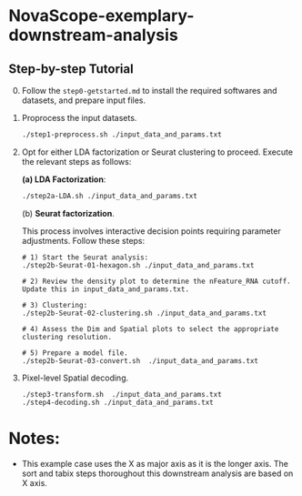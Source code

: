# NovaScope-exemplary-downstream-analysis

## Step-by-step Tutorial

0. Follow the `step0-getstarted.md` to install the required softwares and datasets, and prepare input files. 

1. Proprocess the input datasets.
    ```bash
    ./step1-preprocess.sh ./input_data_and_params.txt
    ```

2. Opt for either LDA factorization or Seurat clustering to proceed. Execute the relevant steps as follows:

     **(a) LDA Factorization**: 
       
    ```bash
    ./step2a-LDA.sh ./input_data_and_params.txt
    ```

    (b) **Seurat factorization**.
    
    This process involves interactive decision points requiring parameter adjustments. Follow these steps:

    ```
    # 1) Start the Seurat analysis:
    ./step2b-Seurat-01-hexagon.sh ./input_data_and_params.txt
    
    # 2) Review the density plot to determine the nFeature_RNA cutoff. Update this in input_data_and_params.txt. 
    
    # 3) Clustering:
    ./step2b-Seurat-02-clustering.sh ./input_data_and_params.txt
    
    # 4) Assess the Dim and Spatial plots to select the appropriate clustering resolution.

    # 5) Prepare a model file.
    ./step2b-Seurat-03-convert.sh  ./input_data_and_params.txt
    ```

3. Pixel-level Spatial decoding.
    
    ```
    ./step3-transform.sh  ./input_data_and_params.txt
    ./step4-decoding.sh ./input_data_and_params.txt
    ```

# Notes:

* This example case uses the X as major axis as it is the longer axis. The sort and tabix steps thoroughout this downstream analysis are based on X axis. 
